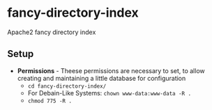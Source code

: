 # fancy-directory-index
Apache2 fancy directory index

## Setup
- **Permissions** - Theese permissions are necessary to set, to allow creating and maintaining a little database for configuration
    - `cd fancy-directory-index/`
    - For Debain-Like Systems:
    `chown www-data:www-data -R .`
    - `chmod 775 -R .`